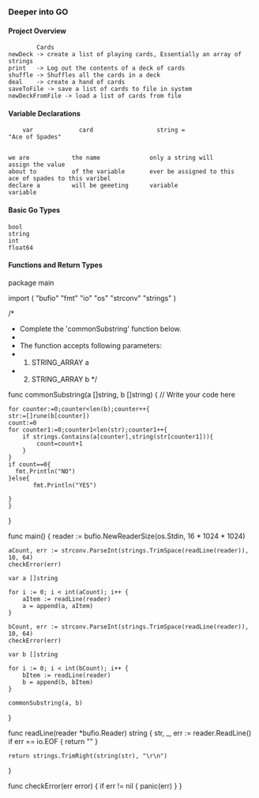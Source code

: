 ### Deeper into GO

#### Project Overview

```
        Cards
newDeck -> create a list of playing cards, Essentially an array of strings
print   -> Log out the contents of a deck of cards
shuffle -> Shuffles all the cards in a deck
deal    -> create a hand of cards
saveToFile -> save a list of cards to file in system
newDeckFromFile -> load a list of cards from file
```

#### Variable Declarations

```
	var             card                  string =                           "Ace of Spades"


we are            the name              only a string will                  assign the value
about to          of the variable       ever be assigned to this            ace of spades to this varibel
declare a         will be geeeting      variable
variable 
```
#### Basic Go Types


```
bool
string
int
float64
```

#### Functions and Return Types

package main

import (
    "bufio"
    "fmt"
    "io"
    "os"
    "strconv"
    "strings"
)



/*
 * Complete the 'commonSubstring' function below.
 *
 * The function accepts following parameters:
 *  1. STRING_ARRAY a
 *  2. STRING_ARRAY b
 */

func commonSubstring(a []string, b []string) {
    // Write your code here

    for counter:=0;counter<len(b);counter++{
    str:=[]rune(b[counter])    
    count:=0
    for counter1:=0;counter1<len(str);counter1++{
        if strings.Contains(a[counter],string(str[counter1])){
            count=count+1
        }
    }
    if count==0{
      fmt.Println("NO")  
    }else{
           fmt.Println("YES")  
   
    }
    }
    

}

func main() {
    reader := bufio.NewReaderSize(os.Stdin, 16 * 1024 * 1024)

    aCount, err := strconv.ParseInt(strings.TrimSpace(readLine(reader)), 10, 64)
    checkError(err)

    var a []string

    for i := 0; i < int(aCount); i++ {
        aItem := readLine(reader)
        a = append(a, aItem)
    }

    bCount, err := strconv.ParseInt(strings.TrimSpace(readLine(reader)), 10, 64)
    checkError(err)

    var b []string

    for i := 0; i < int(bCount); i++ {
        bItem := readLine(reader)
        b = append(b, bItem)
    }

    commonSubstring(a, b)
}

func readLine(reader *bufio.Reader) string {
    str, _, err := reader.ReadLine()
    if err == io.EOF {
        return ""
    }

    return strings.TrimRight(string(str), "\r\n")
}

func checkError(err error) {
    if err != nil {
        panic(err)
    }
}
